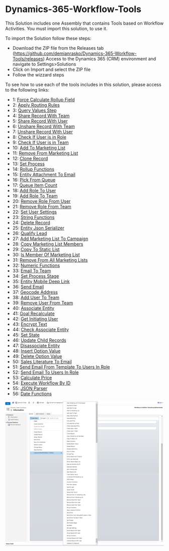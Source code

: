 # Dynamics-365-Workflow-Tools
This Solution includes one Assembly that contains Tools based on Workflow Activities.
You must import this solution, to use it.

To import the Solution follow these steps:

* Download the ZIP file from the Releases tab (https://github.com/demianrasko/Dynamics-365-Workflow-Tools/releases)
 Access to the Dynamics 365 (CRM) environment and navigate to Settings>Solutions
* Click on Import and select the ZIP file
* Follow the wizzard steps

To see how to use each of the tools includes in this solution, please access to the following links:
* 1: [Force Calculate Rollup Field](/docs/Force%20Calculate%20Rollup%20Field.md)
* 2: [Apply Routing Rules](/docs/Apply%20Routing%20Rules.md)
* 3: [Query Values Step](/docs/Query%20Values%20Step.md)
* 4: [Share Record With Team](/docs/Share%20Record%20With%20Team.md)
* 5: [Share Record With User](/docs/Share%20Record%20With%20User.md)
* 6: [Unshare Record With Team](/docs/Unshare%20Record%20With%20Team.md)
* 7: [Unshare Record With User](/docs/Unshare%20Record%20With%20User.md)
* 8: [Check If User is in Role](/docs/Check%20If%20User%20is%20in%20Role.md)
* 9: [Check If User is in Team](/docs/Check%20If%20User%20is%20in%20Team.md)
* 10: [Add To Marketing List](/docs/Add%20To%20Marketing%20List.md)
* 11: [Remove From Marketing List](/docs/Remove%20From%20Marketing%20List.md)
* 12: [Clone Record](/docs/Clone%20Record.md)
* 13: [Set Process](/docs/Set%20Process.md)
* 14: [Rollup Functions](/docs/Rollup%20Functions.md)
* 15: [Entity Attachment To Email](/docs/Entity%20Attachment%20To%20Email.md)
* 16: [Pick From Queue](/docs/Pick%20From%20Queue.md)
* 17: [Queue Item Count](/docs/Queue%20Item%20Count.md)
* 18: [Add Role To User](/docs/Add%20Role%20To%20User.md)
* 19: [Add Role To Team](/docs/Add%20Role%20To%20Team.md)
* 20: [Remove Role From User](/docs/Remove%20Role%20From%20User.md)
* 21: [Remove Role From Team](/docs/Remove%20Role%20From%20Team.md)
* 22: [Set User Settings](/docs/Set%20User%20Settings.md)
* 23: [String Functions](/docs/String%20Functions.md)
* 24: [Delete Record](/docs/Delete%20Record.md)
* 25: [Entity Json Serializer](/docs/Entity%20Json%20Serializer.md)
* 26: [Qualify Lead](/docs/Qualify%20Lead.md)
* 27: [Add Marketing List To Campaign](/docs/Add%20Marketing%20List%20To%20Campaign.md)
* 28: [Copy Marketing List Members](/docs/Copy%20Marketing%20List%20Members.md)
* 29: [Copy To Static List](/docs/Copy%20To%20Static%20List.md)
* 30: [Is Member Of Marketing List](/docs/Is%20Member%20Of%20Marketing%20List.md)
* 31: [Remove From All Marketing Lists](/docs/Remove%20From%20All%20Marketing%20Lists.md)
* 32: [Numeric Functions](/docs/Numeric%20Functions.md)
* 33: [Email To Team](/docs/Email%20To%20Team.md)
* 34: [Set Process Stage](/docs/Set%20Process%20Stage.md)
* 35: [Entity Mobile Deep Link](/docs/Entity%20Mobile%20Deep%20Link.md)
* 36: [Send Email](/docs/Send%20Email.md)
* 37: [Geocode Address](/docs/Geocode%20Address.md)
* 38: [Add User To Team](/docs/Add%20User%20To%20Team.md)
* 39: [Remove User From Team](/docs/Remove%20User%20From%20Team.md)
* 40: [Associate Entity](/docs/Associate%20Entity.md)
* 41: [Goal Recalculate](/docs/Goal%20Recalculate.md)
* 42: [Get Initiating User](/docs/Get%20Initiating%20User.md)
* 43: [Encrypt Text](/docs/Encrypt%20Text.md)
* 44: [Check Associate Entity](/docs/Check%20Associate%20Entity.md)
* 45: [Set State](/docs/Set%20State.md)
* 46: [Update Child Records](/docs/Update%20Child%20Records.md)
* 47: [Disassociate Entity](/docs/Disassociate%20Entity.md)
* 48: [Insert Option Value](/docs/Insert%20Option%20Value.md)
* 49: [Delete Option Value](/docs/Delete%20Option%20Value.md)
* 50: [Sales Literature To Email](/docs/Sales%20Literature%20To%20Email.md)
* 51: [Send Email From Template To Users In Role](/docs/SendEmailFromTemplateToUsersInRole.md)
* 52: [Send Email To Users In Role](/docs/SendEmailToUsersInRole.md)
* 53: [Calculate Price](/docs/CalculatePrice.md)
* 54: [Execute Workflow By ID](/docs/ExecuteWorkflowByID.md)
* 55: [JSON Parser](/docs/JSONParser.md)
* 56: [Date Functions](/docs/DateFunctions.md)

![](docs/Home_wf1_46.png)

